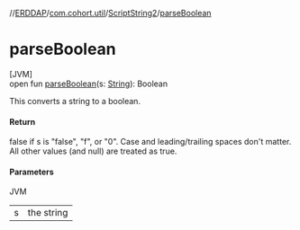 //[ERDDAP](../../../index.md)/[com.cohort.util](../index.md)/[ScriptString2](index.md)/[parseBoolean](parse-boolean.md)

# parseBoolean

[JVM]\
open fun [parseBoolean](parse-boolean.md)(s: [String](https://docs.oracle.com/en/java/javase/17/docs/api/java.base/java/lang/String.html)): Boolean

This converts a string to a boolean.

#### Return

false if s is &quot;false&quot;, &quot;f&quot;, or &quot;0&quot;. Case and leading/trailing spaces don't matter. All other values (and null) are treated as true.

#### Parameters

JVM

| | |
|---|---|
| s | the string |